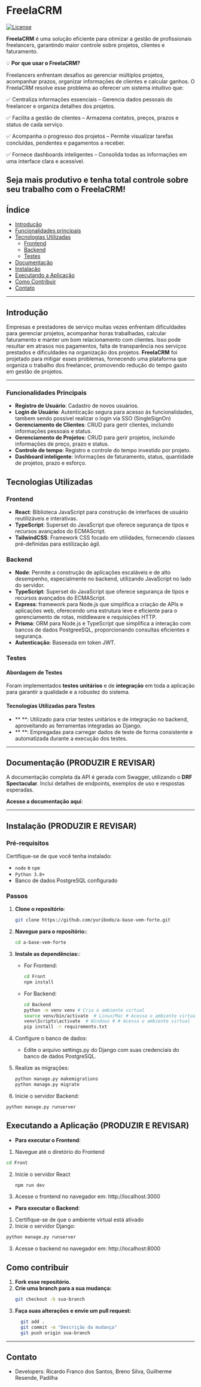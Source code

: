 # **FreelaCRM**
<a href="https://packagist.org/packages/laravel/framework"><img src="https://img.shields.io/packagist/l/laravel/framework" alt="License"></a>

**FreelaCRM** é uma solução eficiente para otimizar a gestão de profissionais freelancers, garantindo maior controle sobre projetos, clientes e faturamento.

💡 **Por que usar o FreelaCRM?**

Freelancers enfrentam desafios ao gerenciar múltiplos projetos, acompanhar prazos, organizar informações de clientes e calcular ganhos. O FreelaCRM resolve esse problema ao oferecer um sistema intuitivo que:

✅ Centraliza informações essenciais – Gerencia dados pessoais do freelancer e organiza detalhes dos projetos.

✅ Facilita a gestão de clientes – Armazena contatos, preços, prazos e status de cada serviço.

✅ Acompanha o progresso dos projetos – Permite visualizar tarefas concluídas, pendentes e pagamentos a receber.

✅ Fornece dashboards inteligentes – Consolida todas as informações em uma interface clara e acessível.

Seja mais produtivo e tenha total controle sobre seu trabalho com o FreelaCRM!
---

## Índice

- [Introdução](#introdução)
- [Funcionalidades principais](#funcionalidades-principais)
- [Tecnologias Utilizadas](#tecnologias-utilizadas)
  - [Frontend](#frontend)
  - [Backend](#backend)
  - [Testes](#testes)
- [Documentação](#documentação)
- [Instalação](#instalação)
- [Executando a Aplicação](#executando-a-aplicação)
- [Como Contribuir](#como-contribuir)
- [Contato](#contato)

---

## Introdução

Empresas e prestadores de serviço muitas vezes enfrentam dificuldades para gerenciar projetos, acompanhar horas trabalhadas, calcular faturamento e manter um bom relacionamento com clientes. Isso pode resultar em atrasos nos pagamentos, falta de transparência nos serviços prestados e dificuldades na organização dos projetos.
**FreelaCRM** foi projetado para mitigar esses problemas, fornecendo uma plataforma que organiza o trabalho dos freelancer, promovendo redução do tempo gasto em gestão de projetos.

---

### **Funcionalidades Principais**

- **Registro de Usuário**: Cadastro de novos usuários.
- **Login de Usuário**: Autenticação segura para acesso às funcionalidades, tambem sendo possível realizar o login via SSO (SingleSignOn)
- **Gerenciamento de Clientes**: CRUD para gerir clientes, incluindo informações pessoais e status.
- **Gerenciamento de Projetos**: CRUD para gerir projetos, incluindo informações de preço, prazo e status.
- **Controle de tempo**: Registro e controle do tempo investido por projeto.
- **Dashboard inteligente**: Informações de faturamento, status, quantidade de projetos, prazo e esforço.

## Tecnologias Utilizadas

### **Frontend**

- **React**: Biblioteca JavaScript para construção de interfaces de usuário reutilizáveis e interativas.
- **TypeScript**: Superset do JavaScript que oferece segurança de tipos e recursos avançados do ECMAScript.
- **TailwindCSS**: Framework CSS focado em utilidades, fornecendo classes pré-definidas para estilização ágil.

### **Backend**

- **Node**: Permite a construção de aplicações escaláveis e de alto desempenho, especialmente no backend, utilizando JavaScript no lado do servidor.
- **TypeScript**: Superset do JavaScript que oferece segurança de tipos e recursos avançados do ECMAScript.
- **Express**: framework para Node.js que simplifica a criação de APIs e aplicações web, oferecendo uma estrutura leve e eficiente para o gerenciamento de rotas, middleware e requisições HTTP.
- **Prisma**: ORM para Node.js e TypeScript que simplifica a interação com bancos de dados PostgreeSQL, proporcionando consultas eficientes e segurança.
- **Autenticação**: Baseeada em token JWT.
  
### **Testes**
#### **Abordagem de Testes**
Foram implementados **testes unitários** e de **integração** em toda a aplicação para garantir a qualidade e a robustez do sistema.
#### **Tecnologias Utilizadas para Testes**
- ** **: Utilizado para criar testes unitários e de integração no backend, aproveitando as ferramentas integradas ao Django.
- ** **: Empregadas para carregar dados de teste de forma consistente e automatizada durante a execução dos testes.

---

## Documentação (PRODUZIR E REVISAR)

A documentação completa da API é gerada com Swagger, utilizando o **DRF Spectacular**. Inclui detalhes de endpoints, exemplos de uso e respostas esperadas.

**Acesse a documentação aqui**:

---

## Instalação (PRODUZIR E REVISAR)

### **Pré-requisitos**
Certifique-se de que você tenha instalado:
- `node` e `npm`
- `Python 3.8+`
- Banco de dados PostgreSQL configurado

### **Passos**

1. **Clone o repositório**:
   ```bash
   git clone https://github.com/yuribodo/a-base-vem-forte.git
    ```

2. **Navegue para o repositório:**:

   ```bash
   cd a-base-vem-forte
   ```

3. **Instale as dependências:**:

   - For Frontend:
   
     ```bash
     cd Front
     npm install
     ```

   - For Backend:

     ```bash
     cd Backend
     python -m venv venv # Cria o ambiente virtual
     source venv/bin/activate  # Linux/Mac # Acessa o ambiente virtual
     venv\Scripts\activate  # Windows # # Acessa o ambiente virtual
     pip install -r requirements.txt
     ```
    
4. Configure o banco de dados:
      - Edite o arquivo settings.py do Django com suas credenciais do banco de dados PostgreSQL.
5. Realize as migrações:
    ```bash
    python manage.py makemigrations
    python manage.py migrate
    ```
6. Inicie o servidor Backend:
  ```bash
  python manage.py runserver
  ```

## Executando a Aplicação (PRODUZIR E REVISAR)

- **Para executar o Frontend**:
1. Navegue até o diretório do Frontend
  ```bash
  cd Front
  ```
2. Inicie o servidor React
   ```bash
   npm run dev
   ```
3. Acesse o frontend no navegador em: http://localhost:3000

- **Para executar o Backend**:
1. Certifique-se de que o ambiente virtual está ativado
2. Inicie o servidor Django:
  ```bash
  python manage.py runserver
  ```
3. Acesse o backend no navegador em: http://localhost:8000
  

## Como contribuir
1. **Fork esse repositório.**
2. **Crie uma branch para a sua mudança:**
   ```bash
   git checkout -b sua-branch
   ```
3. **Faça suas alterações e envie um pull request:**
   ```bash
     git add .
     git commit -m "Descrição da mudança"
     git push origin sua-branch
   ```
---

## Contato
- Developers: Ricardo Franco dos Santos, Breno Silva, Guilherme Resende, Padilha
